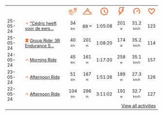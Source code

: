 <table>
    <tr>
        <th></th>
        <th></th>
        <th align="center"><img src="https://raw.githubusercontent.com/robiningelbrecht/strava-activities/master/public/distance.svg" width="30" alt="distance" title="distance"/></th>
        <th align="center"><img src="https://raw.githubusercontent.com/robiningelbrecht/strava-activities/master/public/elevation.svg" width="30" alt="elevation" title="elevation"/></th>
        <th align="center"><img src="https://raw.githubusercontent.com/robiningelbrecht/strava-activities/master/public/time.svg" width="30" alt="time" title="time"/></th>
        <th align="center"><img src="https://raw.githubusercontent.com/robiningelbrecht/strava-activities/master/public/average-watt.svg" width="30" alt="average watts" title="average watts"/></th>
        <th align="center"><img src="https://raw.githubusercontent.com/robiningelbrecht/strava-activities/master/public/average-speed.svg" width="30" alt="average speed" title="average speed"/></th>
        <th align="center"><img src="https://raw.githubusercontent.com/robiningelbrecht/strava-activities/master/public/heart-rate.svg" width="30" alt="average heart rate" title="average heart rate"/></th>
    </tr>
            <tr>
            <td>25-05-24</td>
            <td>
                <img src="https://raw.githubusercontent.com/robiningelbrecht/strava-activities/master/public/activity-ride.svg" width="12" alt="&quot;Cédric heeft voor de eerste keer in langere tijd een rit geüpload&quot;" title="&quot;Cédric heeft voor de eerste keer in langere tijd een rit geüpload&quot;"/>
<a href="https://www.strava.com/activities/11495713008" title="Kcal: 881 | Gear: None ">&quot;Cédric heeft voor de eers...</a>
            </td>
            <td align="center">34 <sup><sub>km</sub></sup></td>
            <td align="center">89 <sup><sub>m</sub></sup></td>
            <td align="center">1:05:08</td>
            <td align="center">201 <sup><sub>w</sub></sup></td>
            <td align="center">31.2 <sup><sub>km/h</sub></sup></td>
            <td align="center">123</td>
        </tr>
            <tr>
            <td>25-05-24</td>
            <td>
                                <img src="https://raw.githubusercontent.com/robiningelbrecht/strava-activities/master/public/activity-virtual-ride-zwift.svg" width="12" alt="Group Ride: 3R Endurance Steady Ride (C) on Casse-Pattes in France" title="Group Ride: 3R Endurance Steady Ride (C) on Casse-Pattes in France"/>
<a href="https://www.strava.com/activities/11490871010" title="Kcal: 684 | Gear: None ">Group Ride: 3R Endurance S...</a>
            </td>
            <td align="center">40 <sup><sub>km</sub></sup></td>
            <td align="center">201 <sup><sub>m</sub></sup></td>
            <td align="center">1:08:20</td>
            <td align="center">174 <sup><sub>w</sub></sup></td>
            <td align="center">35.2 <sup><sub>km/h</sub></sup></td>
            <td align="center">114</td>
        </tr>
            <tr>
            <td>24-05-24</td>
            <td>
                <img src="https://raw.githubusercontent.com/robiningelbrecht/strava-activities/master/public/activity-ride.svg" width="12" alt="Morning Ride" title="Morning Ride"/>
<a href="https://www.strava.com/activities/11484343657" title="Kcal: 1315 | Gear: None ">Morning Ride</a>
            </td>
            <td align="center">45 <sup><sub>km</sub></sup></td>
            <td align="center">161 <sup><sub>m</sub></sup></td>
            <td align="center">1:17:20</td>
            <td align="center">258 <sup><sub>w</sub></sup></td>
            <td align="center">35.1 <sup><sub>km/h</sub></sup></td>
            <td align="center">157</td>
        </tr>
            <tr>
            <td>23-05-24</td>
            <td>
                <img src="https://raw.githubusercontent.com/robiningelbrecht/strava-activities/master/public/activity-ride.svg" width="12" alt="Afternoon Ride" title="Afternoon Ride"/>
<a href="https://www.strava.com/activities/11480613715" title="Kcal: 1436 | Gear: None ">Afternoon Ride</a>
            </td>
            <td align="center">51 <sup><sub>km</sub></sup></td>
            <td align="center">167 <sup><sub>m</sub></sup></td>
            <td align="center">1:51:26</td>
            <td align="center">189 <sup><sub>w</sub></sup></td>
            <td align="center">27.3 <sup><sub>km/h</sub></sup></td>
            <td align="center">126</td>
        </tr>
            <tr>
            <td>22-05-24</td>
            <td>
                <img src="https://raw.githubusercontent.com/robiningelbrecht/strava-activities/master/public/activity-ride.svg" width="12" alt="Afternoon Ride" title="Afternoon Ride"/>
<a href="https://www.strava.com/activities/11473676147" title="Kcal: 2482 | Gear: None ">Afternoon Ride</a>
            </td>
            <td align="center">104 <sup><sub>km</sub></sup></td>
            <td align="center">296 <sup><sub>m</sub></sup></td>
            <td align="center">3:11:02</td>
            <td align="center">191 <sup><sub>w</sub></sup></td>
            <td align="center">32.7 <sup><sub>km/h</sub></sup></td>
            <td align="center">127</td>
        </tr>
                <tr>
            <td colspan="8" align="right"><a href="https://github.com/robiningelbrecht/strava-activities#activities">View all activities</a></td>
        </tr>
    </table>
